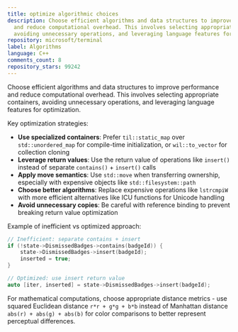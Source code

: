 ```yaml
---
title: optimize algorithmic choices
description: Choose efficient algorithms and data structures to improve performance
  and reduce computational overhead. This involves selecting appropriate containers,
  avoiding unnecessary operations, and leveraging language features for optimization.
repository: microsoft/terminal
label: Algorithms
language: C++
comments_count: 8
repository_stars: 99242
---
```


Choose efficient algorithms and data structures to improve performance and reduce computational overhead. This involves selecting appropriate containers, avoiding unnecessary operations, and leveraging language features for optimization.

Key optimization strategies:
- **Use specialized containers**: Prefer `til::static_map` over `std::unordered_map` for compile-time initialization, or `wil::to_vector` for collection cloning
- **Leverage return values**: Use the return value of operations like `insert()` instead of separate `contains()` + `insert()` calls
- **Apply move semantics**: Use `std::move` when transferring ownership, especially with expensive objects like `std::filesystem::path`
- **Choose better algorithms**: Replace expensive operations like `lstrcmpiW` with more efficient alternatives like ICU functions for Unicode handling
- **Avoid unnecessary copies**: Be careful with reference binding to prevent breaking return value optimization

Example of inefficient vs optimized approach:
```cpp
// Inefficient: separate contains + insert
if (!state->DismissedBadges->contains(badgeId)) {
    state->DismissedBadges->insert(badgeId);
    inserted = true;
}

// Optimized: use insert return value
auto [iter, inserted] = state->DismissedBadges->insert(badgeId);
```

For mathematical computations, choose appropriate distance metrics - use squared Euclidean distance `r*r + g*g + b*b` instead of Manhattan distance `abs(r) + abs(g) + abs(b)` for color comparisons to better represent perceptual differences.
